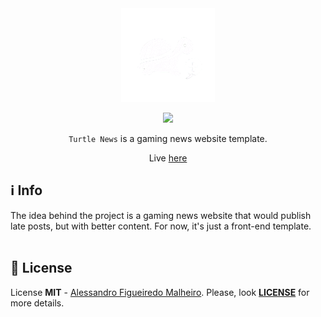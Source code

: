 <div align="center">
  <img src="./assets/img/logo.png"></img>

  <img src="https://img.shields.io/github/license/alessfm/turtle-news"></img>

  <p><code>Turtle News</code> is a gaming news website template.<p>
  
  Live [here](https://alessfm.github.io/turtle-news/)
</div>

**ℹ Info**
---

The idea behind the project is a gaming news website that would publish late posts, but with better content. For now, it's just a front-end template.
<br><br>

**📘 License**
---

License **MIT** - [Alessandro Figueiredo Malheiro](https://github.com/alessfm/). Please, look **[LICENSE](LICENSE)** for more details.
<br><br>
